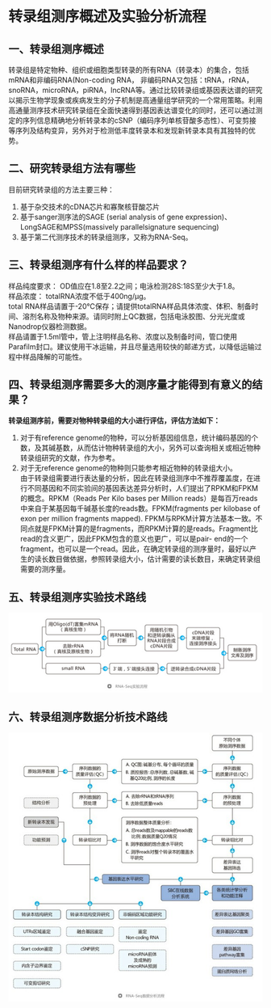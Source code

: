 # 转录组测序概述及实验分析流程

## 一、转录组测序概述

转录组是特定物种、组织或细胞类型转录的所有RNA（转录本）的集合，包括mRNA和非编码RNA(Non-coding RNA， 非编码RNA又包括：tRNA，rRNA，snoRNA，microRNA，piRNA，lncRNA等。通过比较转录组或基因表达谱的研究以揭示生物学现象或疾病发生的分子机制是高通量组学研究的一个常用策略。利用高通量测序技术研究转录组在全面快速得到基因表达谱变化的同时，还可以通过测定的序列信息精确地分析转录本的cSNP（编码序列单核苷酸多态性）、可变剪接等序列及结构变异，另外对于检测低丰度转录本和发现新转录本具有其独特的优势。  

## 二、研究转录组方法有哪些

目前研究转录组的方法主要三种：
1. 基于杂交技术的cDNA芯片和寡聚核苷酸芯片
2. 基于sanger测序法的SAGE (serial analysis of gene expression)、LongSAGE和MPSS(massively parallelsignature sequencing)
3. 基于第二代测序技术的转录组测序，又称为RNA-Seq。

## 三、转录组测序有什么样的样品要求？

样品纯度要求： OD值应在1.8至2.2之间；电泳检测28S:18S至少大于1.8。  
样品浓度： totalRNA浓度不低于400ng/μg。  
total RNA样品请置于-20℃保存；请提供totalRNA样品具体浓度、体积、制备时间、溶剂名称及物种来源。请同时附上QC数据，包括电泳胶图、分光光度或Nanodrop仪器检测数据。  
样品请置于1.5ml管中，管上注明样品名称、浓度以及制备时间，管口使用Parafilm封口。建议使用干冰运输，并且尽量选用较快的邮递方式，以降低运输过程中样品降解的可能性。

## 四、转录组测序需要多大的测序量才能得到有意义的结果？

**转录组测序前，需要对物种转录组的大小进行评估，评估方法如下：**  
1. 对于有reference genome的物种，可以分析基因组信息，统计编码基因的个数，及其碱基数，从而估计物种转录组的大小，另外可以查询相关或相近物种转录组研究的文献，作为参考。  
2. 对于无reference genome的物种则只能参考相近物种的转录组大小。  
由于转录组需要进行表达量的分析，因此在转录组测序中不推荐覆盖度，在进行不同基因和不同实验间的基因表达差异分析时，人们提出了RPKM和FPKM的概念。RPKM（Reads
Per Kilo bases per Million reads）是每百万reads中来自于某基因每千碱基长度的reads数。FPKM(fragments
per kilobase of exon per million fragments mapped).
FPKM与RPKM计算方法基本一致。不同点就是FPKM计算的是fragments，而RPKM计算的是reads。Fragment比read的含义更广，因此FPKM包含的意义也更广，可以是pair-
end的一个fragment，也可以是一个read。因此，在确定转录组的测序量时，最好以产生的读长数目做依据，参照转录组大小，估计需要的读长数目，来确定转录组需要的测序量。  
  
## 五、转录组测序实验技术路线

![](images/RNAseq.1.jpg)

## 六、转录组测序数据分析技术路线

![](images/RNAseq.2.jpg)
